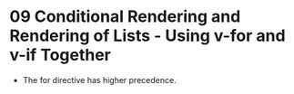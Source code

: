 # 09 Conditional Rendering and Rendering of Lists - Using v-for and v-if Together

- The for directive has higher precedence.